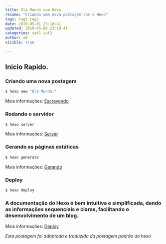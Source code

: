 ```yaml
---
title: Olá Mundo com Hexo
resume: "Criando uma nova postagem com o Hexo"
tags: tag1 tag2
date: 2019-05-01 23:18:41
updated: 2019-05-06 23:18:41
categories: cat1 cat2
author: a4
visible: true

---
```

## Inicio Rapido.

### Criando uma nova postagem

``` bash
$ hexo new "Olá Mundo!"
```

Mais informações: [Escrevendo](https://hexo.io/pt-br/docs/writing.html)

### Rodando o servidor

``` bash
$ hexo server
```

Mais informações: [Server](https://hexo.io/pt-br/docs/server.html)

### Gerando as páginas estáticas

``` bash
$ hexo generate
```

Mais informações: [Gerando](https://hexo.io/pt-br/docs/generating.html)

### Deploy

``` bash
$ hexo deploy
```

### A documentação do Hexo é bem intuitiva e simplificada, dando as informações sequenciais e claras, facilitando o desenvolvimento de um blog.

Mais informações: [Deploy](https://hexo.io/pt-br/docs/deployment.html)

*Esta postagem foi adaptada e traduzida da postagem padrão do hexo*
